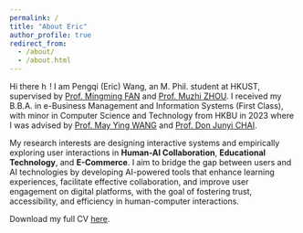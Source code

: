 ```yaml
---
permalink: /
title: "About Eric"
author_profile: true
redirect_from: 
  - /about/
  - /about.html
---
```



Hi there <img src='https://github-production-user-asset-6210df.s3.amazonaws.com/24524555/238178097-766d336d-b87d-44ba-807c-c51de2bc6b4d.gif' alt='hello' style='width: auto; height: 1em;'>! I am Pengqi (Eric) Wang, an M. Phil. student at HKUST, supervised by [Prof. Mingming FAN](https://mingmingfan.com/) and [Prof. Muzhi ZHOU](https://sosc.hkust.edu.hk/people/muzhi-zhou). I received my B.B.A. in e-Business Management and Information Systems (First Class), with minor in Computer Science and Technology from HKBU in 2023 where I was advised by [Prof. May Ying WANG](https://staff.uic.edu.cn/ywang/en) and [Prof. Don Junyi CHAI](https://sites.google.com/view/chaijunyi/home). 

My research interests are designing interactive systems and empirically exploring user interactions in **Human-AI Collaboration**, **Educational Technology**, and **E-Commerce**. I aim to bridge the gap between users and AI technologies by developing AI-powered tools that enhance learning experiences, facilitate effective collaboration, and improve user engagement on digital platforms, with the goal of fostering trust, accessibility, and efficiency in human-computer interactions.

<!-- Check out my selected publications [here](https://ericwangpq.github.io/publications/).  -->
Download my full CV [here](https://ericwangpq.github.io/files/eric-wang-cv.pdf).


